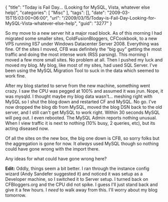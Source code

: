 {
	"title": "Today is Fail Day... (Looking for MySQL, Vista, whatever else help)",
	"categories": [
		"Misc"
	],
	"tags": [],
	"date": "2009-03-15T15:03:00+06:00",
	"url": "/2009/03/15/Today-is-Fail-Day-Looking-for-MySQL-Vista-whatever-else-help",
	"guid": "3277"
}

So my move to a new server hit a major road block. As of this morning I had migrated some smaller sites, ColdFusionBloggers, CFCookbook, to a new VPS running IIS7 under Windows Datacenter Server 2008. Everything was fine. Of the sites I moved, CFB was definitely the "big guy" getting the most traffic and doing the most intense work (RSS parsing). This morning I moved a few more small sites. No problem at all. Then I pushed my luck and moved my blog. My blog, like most of my sites, had used SQL Server. I've been using the MySQL Migration Tool to suck in the data which seemed to work fine.

After my blog started to serve from the new machine, something went crazy. I saw the CPU was pegged at 100% and assumed it was jrun. Nope, it was mysqld. I thought maybe my blog data wasn't... meshing right with MySQL so I shut the blog down and restarted CF and MySQL. No go. I've now dropped the blog db from MySQL, moved the blog DSN back to the old server, and I still can't get MySQL to work right. Within 30 seconds MySQL will peg out. I even rebooted. The MySQL Admin reports nothing unusual. When I view traffic it is next to nothing (10% busy, 2 queries, etc), but its acting diseased now.

Of all the sites on the new box, the big one down is CFB, so sorry folks but the aggregation is gone for now. It <i>always</i> used MySQL though so nothing could have gone wrong with the import there.

Any ideas for what could have gone wrong here?

<b>Edit:</b> Oddly, things seem a bit better. I ran through the instance config wizard (Andy Sandefer suggested it) and noticed it was setup as a Developer machine, so I switched it to Server setup. I turned back on CFBloggers.org and the CPU did not spike. I guess I'll just stand back and give it a few hours. I _need_ to walk away from this. I'll worry about my blog tomorrow.